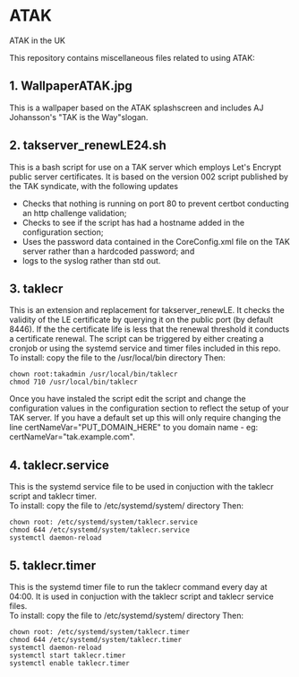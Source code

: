 # ATAK
ATAK in the UK

This repository contains miscellaneous files related to using ATAK:

## 1. WallpaperATAK.jpg
This is a wallpaper based on the ATAK splashscreen and includes AJ Johansson's "TAK is the Way"slogan.

## 2. takserver_renewLE24.sh
This is a bash script for use on a TAK server which employs Let's Encrypt public server certificates. It is based on the version 002 script published by the TAK syndicate, with the following updates
- Checks that nothing is running on port 80 to prevent certbot conducting an http challenge validation;
- Checks to see if the script has had a hostname added in the configuration section;
- Uses the password data contained in the CoreConfig.xml file on the TAK server rather than a hardcoded password; and
- logs to the syslog rather than std out.

## 3. taklecr
This is an extension and replacement for takserver_renewLE.  It checks the validity of the LE certificate by querying it on the public port (by default 8446). If the the certificate life is less that the renewal threshold it conducts a certificate renewal.  The script can be triggered by either creating a cronjob or using the systemd service and timer files included in this repo.  
To install: copy the file to the /usr/local/bin directory Then:
```
chown root:takadmin /usr/local/bin/taklecr
chmod 710 /usr/local/bin/taklecr
```
Once you have instaled the script edit the script and change the configuration values in the configuration section to reflect the setup of your TAK server.  If you have a default set up this will only require changing the line certNameVar="PUT_DOMAIN_HERE" to you domain name - eg: certNameVar="tak.example.com".

## 4. taklecr.service
This is the systemd service file to be used in conjuction with the taklecr script and taklecr timer.  
To install: copy the file to /etc/systemd/system/ directory Then:
```
chown root: /etc/systemd/system/taklecr.service
chmod 644 /etc/systemd/system/taklecr.service
systemctl daemon-reload
```

## 5. taklecr.timer
This is the systemd timer file to run the taklecr command every day at 04:00. It is used in conjuction with the taklecr script and taklecr service files.  
To install: copy the file to /etc/systemd/system/ directory Then:
```
chown root: /etc/systemd/system/taklecr.timer
chmod 644 /etc/systemd/system/taklecr.timer
systemctl daemon-reload
systemctl start taklecr.timer
systemctl enable taklecr.timer
```
